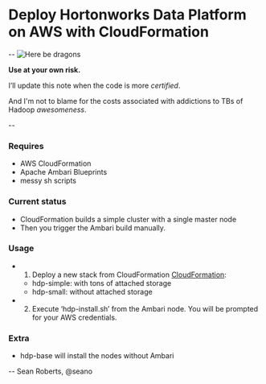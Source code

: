 Deploy Hortonworks Data Platform on AWS with CloudFormation
====

--
![Here be dragons](http://skeptoid.com/blog/wp-content/uploads/2013/03/Briandunning-HereBeDragons229.jpg)

**Use at your own risk.**

I’ll update this note when the code is more _certified_.

And I'm not to blame for the costs associated with addictions to TBs of Hadoop _awesomeness_.

--

### Requires

 - AWS CloudFormation
 - Apache Ambari Blueprints
 - messy sh scripts

### Current status

  - CloudFormation builds a simple cluster with a single master node
  - Then you trigger the Ambari build manually.

### Usage

  - 1. Deploy a new stack from CloudFormation  [CloudFormation](https://console.aws.amazon.com/cloudformation/):
    - hdp-simple: with tons of attached storage
    - hdp-small: without attached storage
  - 2. Execute ‘hdp-install.sh’ from the Ambari node. You will be prompted for your AWS credentials.

### Extra

  - hdp-base will install the nodes without Ambari


-- 
Sean Roberts, @seano